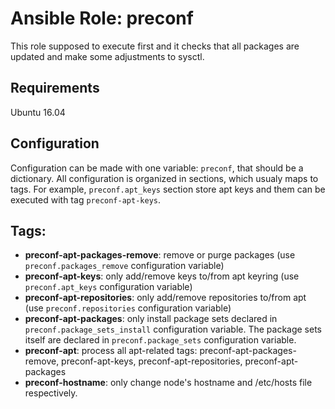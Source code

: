 # Ansible Role: preconf

This role supposed to execute first and it checks that all packages are updated and make some adjustments to sysctl.


## Requirements

Ubuntu 16.04


## Configuration

Configuration can be made with one variable: `preconf`, that should be a dictionary. All configuration is organized in sections, which usualy maps to tags. For example, `preconf.apt_keys` section store apt keys and them can be executed with tag `preconf-apt-keys`.


## Tags:

- **preconf-apt-packages-remove**: remove or purge packages (use `preconf.packages_remove` configuration variable)
- **preconf-apt-keys**: only add/remove keys to/from apt keyring (use `preconf.apt_keys` configuration variable)
- **preconf-apt-repositories**: only add/remove repositories to/from apt (use `preconf.repositories` configuration variable)
- **preconf-apt-packages**: only install package sets declared in `preconf.package_sets_install` configuration variable. The package sets itself are declared in `preconf.package_sets` configuration variable.
- **preconf-apt**: process all apt-related tags: preconf-apt-packages-remove, preconf-apt-keys, preconf-apt-repositories, preconf-apt-packages
- **preconf-hostname**: only change node's hostname and /etc/hosts file respectively.
